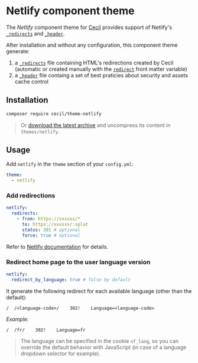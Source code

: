# Netlify component theme

The _Netlify_ component theme for [Cecil](https://cecil.app) provides support of Netlify's [`_redirects`](https://docs.netlify.com/routing/redirects/) and [`_header`](https://docs.netlify.com/routing/headers/).

After installation and without any configuration, this component theme generate:

1. a [`_redirects`](./layouts/page.netlify_redirects.twig) file containing HTML's redirections created by Cecil (automatic or created manually with the [`redirect`](https://cecil.app/documentation/content/#redirect) front matter variable)
2. a [`_header`](./static/_headers) file containg a set of best praticies about security and assets cache control

## Installation

```bash
composer require cecil/theme-netlify
```

> Or [download the latest archive](https://github.com/Cecilapp/theme-netlify/releases/latest/) and uncompress its content in `themes/netlify`.

## Usage

Add `netlify` in the `theme` section of your `config.yml`:

```yaml
theme:
  - netlify
```

### Add redirections

```yaml
netlify:
  redirects:
    - from: https://xxxxxx/*
      to: https://xxxxxx/:splat
      status: 301 # optional
      force: true # optional
```

Refer to [Netlify documentation](https://docs.netlify.com/routing/redirects/redirect-options/) for details.

### Redirect home page to the user language version

```yaml
netlify:
  redirect_by_language: true # false by default
```

It generate the following redirect for each available language (other than the default):

```
/  /<language-code>/    302!    Language=<language-code>
```

_Example:_

```
/  /fr/    302!    Language=fr
```

> The language can be specified in the cookie `nf_lang`, so you can override the default behavior with JavaScript (in case of a language dropdown selector for example).
